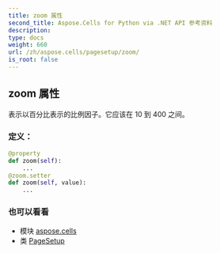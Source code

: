 ```yaml
---
title: zoom 属性
second_title: Aspose.Cells for Python via .NET API 参考资料
description:
type: docs
weight: 660
url: /zh/aspose.cells/pagesetup/zoom/
is_root: false
---
```

## zoom 属性

表示以百分比表示的比例因子。它应该在 10 到 400 之间。
### 定义：
```python
@property
def zoom(self):
    ...
@zoom.setter
def zoom(self, value):
    ...
```

### 也可以看看
* 模块 [aspose.cells](../../)
* 类 [PageSetup](/cells/python-net/zh/aspose.cells/pagesetup)
